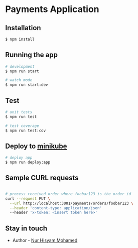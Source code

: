 # Payments Application

## Installation

```bash
$ npm install
```

## Running the app

```bash
# development
$ npm run start

# watch mode
$ npm run start:dev
```

## Test

```bash
# unit tests
$ npm run test

# test coverage
$ npm run test:cov
```

## Deploy to [minikube](https://minikube.sigs.k8s.io)

```bash
# deploy app
$ npm run deploy:app
```

## Sample CURL requests

```bash

# process received order where foobar123 is the order id
curl --request PUT \
  --url http://localhost:3001/payments/orders/foobar123 \
  --header 'content-type: application/json'
  --header 'x-token: <insert token here>'

```

## Stay in touch

- Author - [Nur Hisyam Mohamed](https://twitter.com/nhisyam)